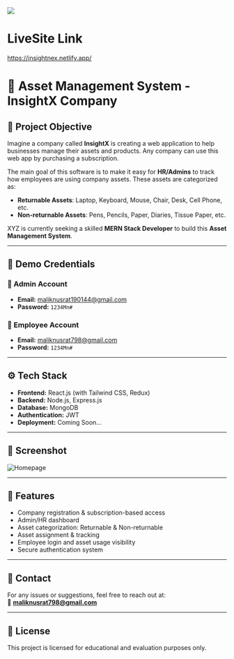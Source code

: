 <img src="https://i.ibb.co/nqXQdXwt/image.png"/>

# LiveSite Link
https://insightnex.netlify.app/

# 🧩 Asset Management System - InsightX Company

## 📝 Project Objective

Imagine a company called **InsightX** is creating a web application to help businesses manage their assets and products. Any company can use this web app by purchasing a subscription. 

The main goal of this software is to make it easy for **HR/Admins** to track how employees are using company assets. These assets are categorized as:

- **Returnable Assets**: Laptop, Keyboard, Mouse, Chair, Desk, Cell Phone, etc.
- **Non-returnable Assets**: Pens, Pencils, Paper, Diaries, Tissue Paper, etc.

XYZ is currently seeking a skilled **MERN Stack Developer** to build this **Asset Management System**.

---

## 👤 Demo Credentials

### 🔐 Admin Account
- **Email:** maliknusrat190144@gmail.com  
- **Password:** `1234Mn#`

### 👥 Employee Account
- **Email:** maliknusrat798@gmail.com  
- **Password:** `1234Mn#`

---

## ⚙️ Tech Stack

- **Frontend:** React.js (with Tailwind CSS, Redux)
- **Backend:** Node.js, Express.js
- **Database:** MongoDB
- **Authentication:** JWT
- **Deployment:** Coming Soon...

---

## 📸 Screenshot

![Homepage](https://ibb.co/rKB58BQN)

---

## 🚀 Features

- Company registration & subscription-based access
- Admin/HR dashboard
- Asset categorization: Returnable & Non-returnable
- Asset assignment & tracking
- Employee login and asset usage visibility
- Secure authentication system

---

## 📩 Contact

For any issues or suggestions, feel free to reach out at:  
📧 **maliknusrat798@gmail.com**

---

## 📝 License

This project is licensed for educational and evaluation purposes only.

